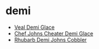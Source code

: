 # demi

 * [Veal Demi Glace](../../index/v/veal-demi-glace-234085.json)
 * [Chef Johns Cheater Demi Glace](../../index/c/chef-johns-cheater-demi-glace.json)
 * [Rhubarb Demi Johns Cobbler](../../index/r/rhubarb-demi-johns-cobbler.json)
